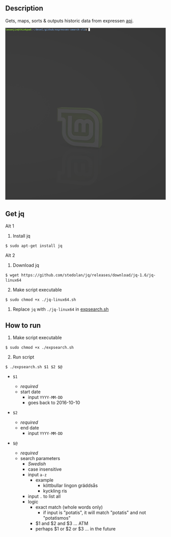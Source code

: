 ## Description
Gets, maps, sorts & outputs historic data from expressen [api](https://chalmerskonferens.se/en/api/).

<img src="expsearch-GIF.gif" width="640">

## Get jq
Alt 1
1. Install jq
```
$ sudo apt-get install jq
```

Alt 2
1. Download jq
```
$ wget https://github.com/stedolan/jq/releases/download/jq-1.6/jq-linux64
```
2. Make script executable
```
$ sudo chmod +x ./jq-linux64.sh 
```
1. Replace `jq` with `./jq-linux64` in [expsearch.sh](expsearch.sh)


## How to run
1. Make script executable
```
$ sudo chmod +x ./expsearch.sh 
```

2. Run script

```
$ ./expsearch.sh $1 $2 $@
```
- `$1` 
  -  *required*
  -  start date
     -  input `YYYY-MM-DD`
     -  goes back to 2016-10-10

- `$2`
  -  *required*
  -  end date
     -  input `YYYY-MM-DD`

- `$@`
  -  *required*
  -  search parameters
     -  *Swedish*
     -  case insensitive
     -  input `a-z`
        -  example
              -  köttbullar lingon gräddsås
              -  kyckling ris
     -  input `.` to list all
     -  logic
        -  exact match (whole words only)
           -  if input is "potatis", it will match "potatis" and not "potatismos"
        -  $1 and $2 and $3 ... ATM
        -  perhaps $1 or $2 or $3 ... in the future